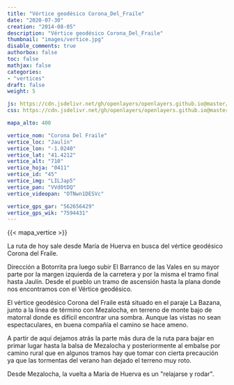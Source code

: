 ```yaml
---
title: "Vértice geodésico Corona_Del_Fraile"
date: "2020-07-30"
creation: "2014-08-05"
description: "Vértice geodésico Corona_Del_Fraile"
thumbnail: "images/vertice.jpg"
disable_comments: true
authorbox: false
toc: false
mathjax: false
categories:
- "vertices"
draft: false
weight: 5

js: https://cdn.jsdelivr.net/gh/openlayers/openlayers.github.io@master/en/v6.3.1/build/ol.js
css: https://cdn.jsdelivr.net/gh/openlayers/openlayers.github.io@master/en/v6.3.1/css/ol.css

mapa_alto: 400

vertice_nom: "Corona Del Fraile"
vertice_loc: "Jaulín"
vertice_lon: "-1.0240"
vertice_lat: "41.4212"
vertice_alt: "710"
vertice_hoja: "0411"
vertice_id: "45"
vertice_img: "LILJap5"
vertice_pan: "VVd0tDQ"
vertice_videopan: "OTNwn1DESVc"

vertice_gps_gar: "562656429"
vertice_gps_wik: "7594431"
---
```

{{< mapa_vertice >}}

La ruta de hoy sale desde María de Huerva en busca del vértice geodésico Corona del Fraile.

Dirección a Botorrita pra luego subir El Barranco de las Vales en su mayor parte por la margen izquierda de la carretera y por la misma el tramo final hasta Jaulín. Desde el pueblo un tramo de ascensión hasta la plana donde nos encontramos con el Vértice geodésico.

El vértice geodésico Corona del Fraile está situado en el paraje La Bazana, junto a la línea de término con Mezalocha, en terreno de monte bajo de matorral donde es difícil encontrar una sombra. Aunque las vistas no sean espectaculares, en buena compañía el camino se hace ameno.

A partir de aquí dejamos atrás la parte más dura de la ruta para bajar en primar lugar hasta la balsa de Mezalocha y posteriormente al embalse por camino rural que en algunos tramos hay que tomar con cierta precaución ya que las tormentas del verano han dejado el terreno muy roto.

Desde Mezalocha, la vuelta a María de Huerva es un "relajarse y rodar".
